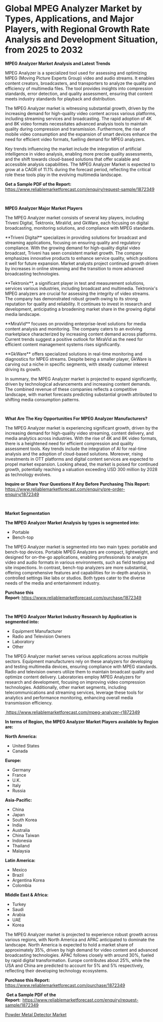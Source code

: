 <p><h1>Global MPEG Analyzer Market by Types, Applications, and Major Players, with Regional Growth Rate Analysis and Development Situation, from 2025 to 2032</h1></p><p><strong>MPEG Analyzer Market Analysis and Latest Trends</strong></p>
<p><p>MPEG Analyzer is a specialized tool used for assessing and optimizing MPEG (Moving Picture Experts Group) video and audio streams. It enables content creators, broadcasters, and transporters to analyze the quality and efficiency of multimedia files. The tool provides insights into compression standards, error detection, and quality assessment, ensuring that content meets industry standards for playback and distribution.</p><p>The MPEG Analyzer market is witnessing substantial growth, driven by the increasing demand for high-quality video content across various platforms, including streaming services and broadcasting. The rapid adoption of 4K and 8K video formats necessitates advanced analysis tools to maintain quality during compression and transmission. Furthermore, the rise of mobile video consumption and the expansion of smart devices enhance the need for efficient video formats, fuelling demand for MPEG analyzers.</p><p>Key trends influencing the market include the integration of artificial intelligence in video analysis, enabling more precise quality assessments, and the shift towards cloud-based solutions that offer scalable and accessible analysis capabilities. The MPEG Analyzer Market is expected to grow at a CAGR of 11.1% during the forecast period, reflecting the critical role these tools play in the evolving multimedia landscape.</p></p>
<p><strong>Get a Sample PDF of the Report:&nbsp;</strong> <a href="https://www.reliablemarketforecast.com/enquiry/request-sample/1872349?utm_campaign=2332&utm_medium=2&utm_source=Github&utm_content=ia&utm_term=16022025&utm_id=mpeg-analyzer">https://www.reliablemarketforecast.com/enquiry/request-sample/1872349</a></p>
<p>&nbsp;</p>
<p><strong>MPEG Analyzer Major Market Players</strong></p>
<p><p>The MPEG Analyzer market consists of several key players, including Triveni Digital, Tektronix, MiraVid, and GkWare, each focusing on digital broadcasting, monitoring solutions, and compliance with MPEG standards.</p><p>**Triveni Digital** specializes in providing solutions for broadcast and streaming applications, focusing on ensuring quality and regulatory compliance. With the growing demand for high-quality digital video broadcast, Triveni has seen consistent market growth. The company emphasizes innovative products to enhance service quality, which positions it well for future expansion. Market analysts project continued growth driven by increases in online streaming and the transition to more advanced broadcasting technologies.</p><p>**Tektronix**, a significant player in test and measurement solutions, services various industries, including broadcast and multimedia. Tektronix's MPEG analyzers are crucial for assessing the integrity of video streams. The company has demonstrated robust growth owing to its strong reputation for quality and reliability. It continues to invest in research and development, anticipating a broadening market share in the growing digital media landscape.</p><p>**MiraVid** focuses on providing enterprise-level solutions for media content analysis and monitoring. The company caters to an evolving marketplace characterized by increasing content demand across platforms. Current trends suggest a positive outlook for MiraVid as the need for efficient content management systems rises significantly.</p><p>**GkWare** offers specialized solutions in real-time monitoring and diagnostics for MPEG streams. Despite being a smaller player, GkWare is carving out a niche in specific segments, with steady customer interest driving its growth.</p><p>In summary, the MPEG Analyzer market is projected to expand significantly, driven by technological advancements and increasing content demands. The combined revenue of these companies reflects a competitive landscape, with market forecasts predicting substantial growth attributed to shifting media consumption patterns.</p></p>
<p>&nbsp;</p>
<p><strong>What Are The Key Opportunities For MPEG Analyzer Manufacturers?</strong></p>
<p><p>The MPEG Analyzer market is experiencing significant growth, driven by the increasing demand for high-quality video streaming, content delivery, and media analytics across industries. With the rise of 4K and 8K video formats, there is a heightened need for efficient compression and quality assessment tools. Key trends include the integration of AI for real-time analysis and the adoption of cloud-based solutions. Moreover, rising investments in OTT platforms and digital content services are expected to propel market expansion. Looking ahead, the market is poised for continued growth, potentially reaching a valuation exceeding USD 300 million by 2028 as technology evolves.</p></p>
<p><strong>Inquire or Share Your Questions If Any Before Purchasing This Report:</strong> <a href="https://www.reliablemarketforecast.com/enquiry/pre-order-enquiry/1872349?utm_campaign=2332&utm_medium=2&utm_source=Github&utm_content=ia&utm_term=16022025&utm_id=mpeg-analyzer">https://www.reliablemarketforecast.com/enquiry/pre-order-enquiry/1872349</a></p>
<p>&nbsp;</p>
<p><strong>Market Segmentation</strong></p>
<p><strong>The MPEG Analyzer Market Analysis by types is segmented into:</strong></p>
<p><ul><li>Portable</li><li>Bench-top</li></ul></p>
<p><p>The MPEG Analyzer market is segmented into two main types: portable and bench-top devices. Portable MPEG Analyzers are compact, lightweight, and designed for on-the-go applications, enabling professionals to analyze video and audio formats in various environments, such as field testing and site inspections. In contrast, bench-top analyzers are more substantial, offering comprehensive features and capabilities for in-depth analysis in controlled settings like labs or studios. Both types cater to the diverse needs of the media and entertainment industry.</p></p>
<p><strong>Purchase this Report:&nbsp;</strong><a href="https://www.reliablemarketforecast.com/purchase/1872349?utm_campaign=2332&utm_medium=2&utm_source=Github&utm_content=ia&utm_term=16022025&utm_id=mpeg-analyzer">https://www.reliablemarketforecast.com/purchase/1872349</a></p>
<p>&nbsp;</p>
<p><strong>The MPEG Analyzer Market Industry Research by Application is segmented into:</strong></p>
<p><ul><li>Equipment Manufacturer</li><li>Radio and Television Owners</li><li>Laboratory</li><li>Other</li></ul></p>
<p><p>The MPEG Analyzer market serves various applications across multiple sectors. Equipment manufacturers rely on these analyzers for developing and testing multimedia devices, ensuring compliance with MPEG standards. Radio and television owners utilize them to maintain broadcast quality and optimize content delivery. Laboratories employ MPEG Analyzers for research and development, focusing on improving video compression technologies. Additionally, other market segments, including telecommunications and streaming services, leverage these tools for analytics and performance monitoring, enhancing overall media transmission efficiency.</p></p>
<p><a href="https://www.reliablemarketforecast.com/mpeg-analyzer-r1872349?utm_campaign=2332&utm_medium=2&utm_source=Github&utm_content=ia&utm_term=16022025&utm_id=mpeg-analyzer">&nbsp;https://www.reliablemarketforecast.com/mpeg-analyzer-r1872349</a></p>
<p><strong>In terms of Region, the MPEG Analyzer Market Players available by Region are:</strong></p>
<p>
    <p> <strong> North America: </strong>
        <ul>
            <li>United States</li>
            <li>Canada</li>
        </ul>
        </p> 
    <p> <strong> Europe: </strong>
        <ul>
            <li>Germany</li>
            <li>France</li>
            <li>U.K.</li>
            <li>Italy</li>
            <li>Russia</li>
        </ul>
        </p> 
    <p> <strong> Asia-Pacific: </strong>
        <ul>
            <li>China</li>
            <li>Japan</li>
            <li>South Korea</li>
            <li>India</li>
            <li>Australia</li>
            <li>China Taiwan</li>
            <li>Indonesia</li>
            <li>Thailand</li>
            <li>Malaysia</li>
        </ul>
        </p> 
    <p> <strong> Latin America: </strong>
        <ul>
            <li>Mexico</li>
            <li>Brazil</li>
            <li>Argentina Korea</li>
            <li>Colombia</li>
        </ul>
        </p> 
    <p> <strong> Middle East & Africa: </strong>
        <ul>
            <li>Turkey</li>
            <li>Saudi</li>
            <li>Arabia</li>
            <li>UAE</li>
            <li>Korea</li>
        </ul>
    </p>
    </p>
<p><p>The MPEG Analyzer market is projected to experience robust growth across various regions, with North America and APAC anticipated to dominate the landscape. North America is expected to hold a market share of approximately 35%, driven by high demand for video content and advanced broadcasting technologies. APAC follows closely with around 30%, fueled by rapid digital transformation. Europe contributes about 25%, while the USA and China are predicted to account for 5% and 5% respectively, reflecting their developing technology ecosystems.</p></p>
<p><strong>Purchase this Report: </strong><a href="https://www.reliablemarketforecast.com/purchase/1872349?utm_campaign=2332&utm_medium=2&utm_source=Github&utm_content=ia&utm_term=16022025&utm_id=mpeg-analyzer">https://www.reliablemarketforecast.com/purchase/1872349</a></p>
<p>&nbsp;<strong>Get a Sample PDF of the Report:&nbsp;&nbsp;</strong><a href="https://www.reliablemarketforecast.com/enquiry/request-sample/1872349?utm_campaign=2332&utm_medium=2&utm_source=Github&utm_content=ia&utm_term=16022025&utm_id=mpeg-analyzer">https://www.reliablemarketforecast.com/enquiry/request-sample/1872349</a></p>
<p><strong></strong></p>
<p><p><a href="https://github.com/schwminh2001101/Market-Research-Report-List-1/blob/main/powder-metal-detector-market.md?utm_campaign=2332&utm_medium=2&utm_source=Github&utm_content=ia&utm_term=16022025&utm_id=mpeg-analyzer">Powder Metal Detector Market</a></p></p>